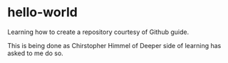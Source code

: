 # hello-world
Learning how to create a repository courtesy of Github guide.

This is being done as Chirstopher Himmel of Deeper side of learning has asked to me do so.
